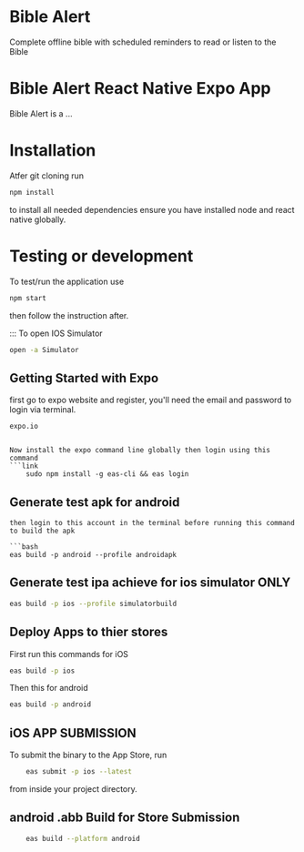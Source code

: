 # Bible Alert

Complete offline bible with scheduled reminders to read or listen to the Bible

# Bible Alert React Native Expo App

Bible Alert is a ...

# Installation

Atfer git cloning run

```bash
npm install
```

to install all needed dependencies ensure you have installed node and react native globally.

# Testing or development

To test/run the application use

```bash
npm start
```

then follow the instruction after.

::: To open IOS Simulator

```bash
open -a Simulator
```

## Getting Started with Expo

first go to expo website and register, you'll need the email and password to login via terminal.

````link
expo.io


Now install the expo command line globally then login using this command
```link
    sudo npm install -g eas-cli && eas login
````

## Generate test apk for android

````
then login to this account in the terminal before running this command to build the apk

```bash
eas build -p android --profile androidapk
````

## Generate test ipa achieve for ios simulator ONLY

```bash
eas build -p ios --profile simulatorbuild
```

## Deploy Apps to thier stores

First run this commands for iOS

```bash
eas build -p ios
```

Then this for android

```bash
eas build -p android
```

## iOS APP SUBMISSION

To submit the binary to the App Store, run

```bash
    eas submit -p ios --latest
```

from inside your project directory.

## android .abb Build for Store Submission

```bash
    eas build --platform android
```
